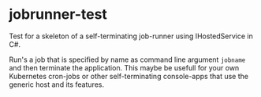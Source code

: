 # jobrunner-test
Test for a skeleton of a self-terminating job-runner using IHostedService in C#.

Run's a job that is specified by name as command line argument ``jobname`` and then terminate the application. This maybe be usefull for your own Kubernetes cron-jobs or other self-terminating console-apps that use the generic host and its features.
